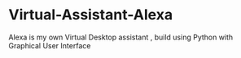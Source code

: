 # Virtual-Assistant-Alexa
Alexa is my own Virtual Desktop assistant , build using Python with Graphical User Interface
